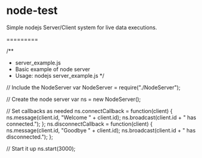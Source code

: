 node-test
=========

Simple nodejs Server/Client system for live data executions.

=========

/**
 * server_example.js
 * Basic example of node server
 * Usage: nodejs server_example.js
 */

// Include the NodeServer
var NodeServer = require("./NodeServer");

// Create the node server
var ns = new NodeServer();

// Set callbacks as needed
ns.connectCallback = function(client) {
    ns.message(client.id, "Welcome " + client.id);
    ns.broadcast(client.id + " has connected.");
};
ns.disconnectCallback = function(client) {
    ns.message(client.id, "Goodbye " + client.id);
    ns.broadcast(client.id + " has disconnected.");
};

// Start it up
ns.start(3000);
